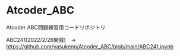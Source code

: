 # Atcoder_ABC

Atcoder ABC問題練習用コードリポジトリ

ABC241(2022/2/26開催)　→　https://github.com/yasukenn/Atcoder_ABC/blob/main/ABC241.ipynb
